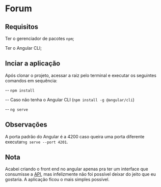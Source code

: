 # Forum  

## Requisitos

Ter o gerenciador de pacotes `npm`;

Ter o Angular CLI;

## Inciar a aplicação

Após clonar o projeto, acessar a raiz pelo terminal e executar os seguintes comandos em sequência:

-- `npm install`

-- Caso não tenha o Angular CLI (`npm install -g @angular/cli`)

-- `ng serve`

## Observações

A porta padrão do Angular é a 4200 caso queira uma porta diferente executar`ng serve --port 4201`.

## Nota

Acabei criando o front end no angular apenas pra ter um interface que consumisse a [API](https://github.com/felipenaf/forum), mas infelizmente não foi possível deixar do jeito que eu gostaria. A aplicação ficou o mais simples possível.

